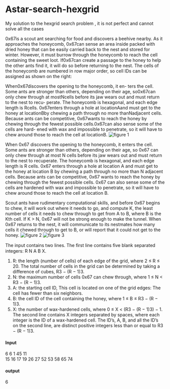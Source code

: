 # Astar-search-hexgrid
My solution to the hexgrid search problem , it is not perfect and cannot solve all the cases

0x67is a scout ant searching for food and discovers a beehive nearby. As it approaches the honeycomb,
0x67can sense an area inside packed with dried honey that can be easily carried back to the nest and
stored for winter. However, it must burrow through the honeycomb to reach the cell containing the
sweet loot. If0x67can create a passage to the honey to help the other ants find it, it will do so before
returning to the nest.
The cells of the honeycomb are numbered in row major
order, so cell IDs can be assigned as shown on the right:

When0x67discovers the opening to the honeycomb, it en-
ters the cell. Some ants are stronger than others, depending
on their age, so0x67can only chew through at mostNcells
before its jaw wears out and must return to the nest to recu-
perate. The honeycomb is hexagonal, and each edge length is
Rcells. 0x67enters through a hole at locationAand must
get to the honey at locationBby chewing a path through no
more thanNadjacent cells. Because ants can be competitive,
0x67wants to reach the honey by chewing through the fewest
possible cells.0x67can also sense some of the cells are hard-
ened with wax and impossible to penetrate, so it will have to
chew around those to reach the cell at locationB.
![figure 1](https://image.ibb.co/ne8Aie/20171204154957_71384.jpg)

When 0x67 discovers the opening to the honeycomb, it enters the cell. Some ants are stronger than others, depending on their age, so 0x67 can only chew through at most N cells before its jaw wears out and must return to the nest to recuperate. 
The honeycomb is hexagonal, and each edge length is R cells. 0x67 enters through a hole at location A and must get to the honey at location B by chewing a path through no more than N adjacent cells. Because ants can be competitive, 
0x67 wants to reach the honey by chewing through the fewest possible cells. 0x67 can also sense some of the cells are hardened with wax and impossible to penetrate, so it will have to chew around those to reach the cell at location B.

Scout ants have rudimentary computational skills, and before 0x67 begins to chew, it will work out where it needs to go, and compute K, the least number of cells it needs to chew through to get from A to B, where B is the Kth cell. 
If K > N, 0x67 will not be strong enough to make the tunnel.
When 0x67 returns to the nest, it will communicate to its nestmates how many cells it chewed through to get to B, or will report that it could not get to the honey.
![figure 2](https://image.ibb.co/jB1fie/20171204155212_16656.jpg)    ![figure 3](https://image.ibb.co/ncAebz/20171204155219_76906.jpg)

The input contains two lines. The ﬁrst line contains ﬁve blank separated integers: R N A B X.

1. R: the length (number of cells) of each edge of the grid, where 2 ≤ R ≤ 20. The total number of cells in the grid can be determined by taking a difference of cubes, R3 − (R − 1)3.
2. N: the maximum number of cells 0x67 can chew through, where 1 ≤ N < R3 − (R − 1)3.
3. A: the starting cell ID, This cell is located on one of the grid edges: The cell has fewer than six neighbors.
4. B: the cell ID of the cell containing the honey, where 1 ≤ B ≤ R3 − (R − 1)3.
5. X: the number of wax-hardened cells, where 0 ≤ X < (R3 − (R − 1)3) − 1.
The second line contains X integers separated by spaces, where each integer is the ID of a wax-hardened cell.
The ID’s, A, B, and all the ID’s on the second line, are distinct positive integers less than or equal to R3 − (R − 1)3.

#### Input
6 6 1 45 11<br />
15 16 17 19 26 27 52 53 58 65 74

#### output
6
